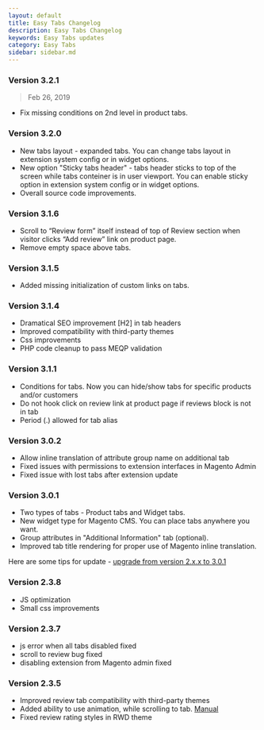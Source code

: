 ```yaml
---
layout: default
title: Easy Tabs Changelog
description: Easy Tabs Changelog
keywords: Easy Tabs updates
category: Easy Tabs
sidebar: sidebar.md
---
```


### Version 3.2.1

> Feb 26, 2019

 -  Fix missing conditions on 2nd level in product tabs.


### Version 3.2.0

 -  New tabs layout - expanded tabs. You can change tabs layout in extension system config or in widget options.
 -  New option "Sticky tabs header" - tabs header sticks to top of the screen while tabs conteiner is in user viewport. You can enable sticky option in extension system config or in widget options.
 -  Overall source code improvements.

### Version 3.1.6

 -  Scroll to “Review form” itself instead of top of Review section when visitor clicks “Add review” link on product page.
 -  Remove empty space above tabs.

### Version 3.1.5

 -  Added missing initialization of custom links on tabs.

### Version 3.1.4

 -  Dramatical SEO improvement [H2] in tab headers
 -  Improved compatibility with third-party themes
 -  Css improvements
 -  PHP code cleanup to pass MEQP validation

### Version 3.1.1

 -  Conditions for tabs. Now you can hide/show tabs for specific products
    and/or customers
 -  Do not hook click on review link at product page if reviews block is not
    in tab
 -  Period (.) allowed for tab alias

### Version 3.0.2

 -  Allow inline translation of attribute group name on additional tab
 -  Fixed issues with permissions to extension interfaces in Magento Admin
 -  Fixed issue with lost tabs after extension update

### Version 3.0.1

 -  Two types of tabs - Product tabs and Widget tabs.
 -  New widget type for Magento CMS. You can place tabs anywhere you want.
 -  Group attributes in "Additional Information" tab (optional).
 -  Improved tab title rendering for proper use of Magento inline translation.

Here are some tips for update - [upgrade from version 2.x.x to 3.0.1](../installation/#upgrade-from-version-2xx-to-301)

### Version 2.3.8

 -  JS optimization
 -  Small css improvements

### Version 2.3.7

 -  js error when all tabs disabled fixed
 -  scroll to review bug fixed
 -  disabling extension from Magento admin fixed

### Version 2.3.5

 -  Improved review tab compatibility with third-party themes
 -  Added ability to use animation, while scrolling to tab. [Manual](https://github.com/tmhub/easytabs/wiki#activate-and-scroll-to-tab-on-external-link-click)
 -  Fixed review rating styles in RWD theme
